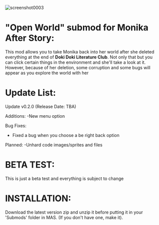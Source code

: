 ![screenshot0003](https://github.com/Yun-Seo1/Open-World/assets/138333327/2977801f-a9d8-4c55-988b-d5e57eb055dd)

# "Open World" submod for Monika After Story:

This mod allows you to take Monika back into her world after she deleted everything at the end of **Doki Doki Literature Club**. Not only that but you can click certain things in the environment and she'll take a look at it. However, because of her deletion, some corruption and some bugs will appear as you explore the world with her

# Update List:
Update v0.2.0 (Release Date: TBA)

Additions:
-New menu option

Bug Fixes:
- Fixed a bug when you choose a be right back option

Planned: 
-Unhard code images/sprites and files

# BETA TEST:
This is just a beta test and everything is subject to change

# INSTALLATION:
Download the latest version zip and unzip it before putting it in your 'Submods' folder in MAS. (If you don't have one, make it).
